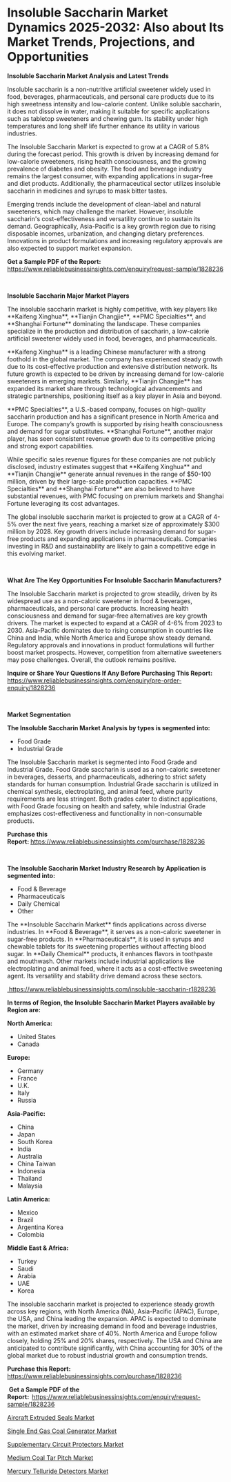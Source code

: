 <p><h1>Insoluble Saccharin Market Dynamics 2025-2032: Also about Its Market Trends, Projections, and Opportunities</h1></p><p><strong>Insoluble Saccharin Market Analysis and Latest Trends</strong></p>
<p><p>Insoluble saccharin is a non-nutritive artificial sweetener widely used in food, beverages, pharmaceuticals, and personal care products due to its high sweetness intensity and low-calorie content. Unlike soluble saccharin, it does not dissolve in water, making it suitable for specific applications such as tabletop sweeteners and chewing gum. Its stability under high temperatures and long shelf life further enhance its utility in various industries.</p><p>The Insoluble Saccharin Market is expected to grow at a CAGR of 5.8% during the forecast period. This growth is driven by increasing demand for low-calorie sweeteners, rising health consciousness, and the growing prevalence of diabetes and obesity. The food and beverage industry remains the largest consumer, with expanding applications in sugar-free and diet products. Additionally, the pharmaceutical sector utilizes insoluble saccharin in medicines and syrups to mask bitter tastes.</p><p>Emerging trends include the development of clean-label and natural sweeteners, which may challenge the market. However, insoluble saccharin's cost-effectiveness and versatility continue to sustain its demand. Geographically, Asia-Pacific is a key growth region due to rising disposable incomes, urbanization, and changing dietary preferences. Innovations in product formulations and increasing regulatory approvals are also expected to support market expansion.</p></p>
<p><strong>Get a Sample PDF of the Report:&nbsp;</strong> <a href="https://www.reliablebusinessinsights.com/enquiry/request-sample/1828236?utm_campaign=1113&utm_medium=2&utm_source=Github&utm_content=ia&utm_term=28012025&utm_id=insoluble-saccharin">https://www.reliablebusinessinsights.com/enquiry/request-sample/1828236</a></p>
<p>&nbsp;</p>
<p><strong>Insoluble Saccharin Major Market Players</strong></p>
<p><p>The insoluble saccharin market is highly competitive, with key players like **Kaifeng Xinghua**, **Tianjin Changjie**, **PMC Specialties**, and **Shanghai Fortune** dominating the landscape. These companies specialize in the production and distribution of saccharin, a low-calorie artificial sweetener widely used in food, beverages, and pharmaceuticals.</p><p>**Kaifeng Xinghua** is a leading Chinese manufacturer with a strong foothold in the global market. The company has experienced steady growth due to its cost-effective production and extensive distribution network. Its future growth is expected to be driven by increasing demand for low-calorie sweeteners in emerging markets. Similarly, **Tianjin Changjie** has expanded its market share through technological advancements and strategic partnerships, positioning itself as a key player in Asia and beyond.</p><p>**PMC Specialties**, a U.S.-based company, focuses on high-quality saccharin production and has a significant presence in North America and Europe. The company’s growth is supported by rising health consciousness and demand for sugar substitutes. **Shanghai Fortune**, another major player, has seen consistent revenue growth due to its competitive pricing and strong export capabilities.</p><p>While specific sales revenue figures for these companies are not publicly disclosed, industry estimates suggest that **Kaifeng Xinghua** and **Tianjin Changjie** generate annual revenues in the range of $50-100 million, driven by their large-scale production capacities. **PMC Specialties** and **Shanghai Fortune** are also believed to have substantial revenues, with PMC focusing on premium markets and Shanghai Fortune leveraging its cost advantages.</p><p>The global insoluble saccharin market is projected to grow at a CAGR of 4-5% over the next five years, reaching a market size of approximately $300 million by 2028. Key growth drivers include increasing demand for sugar-free products and expanding applications in pharmaceuticals. Companies investing in R&D and sustainability are likely to gain a competitive edge in this evolving market.</p></p>
<p>&nbsp;</p>
<p><strong>What Are The Key Opportunities For Insoluble Saccharin Manufacturers?</strong></p>
<p><p>The Insoluble Saccharin market is projected to grow steadily, driven by its widespread use as a non-caloric sweetener in food & beverages, pharmaceuticals, and personal care products. Increasing health consciousness and demand for sugar-free alternatives are key growth drivers. The market is expected to expand at a CAGR of 4-6% from 2023 to 2030. Asia-Pacific dominates due to rising consumption in countries like China and India, while North America and Europe show steady demand. Regulatory approvals and innovations in product formulations will further boost market prospects. However, competition from alternative sweeteners may pose challenges. Overall, the outlook remains positive.</p></p>
<p><strong>Inquire or Share Your Questions If Any Before Purchasing This Report:</strong> <a href="https://www.reliablebusinessinsights.com/enquiry/pre-order-enquiry/1828236?utm_campaign=1113&utm_medium=2&utm_source=Github&utm_content=ia&utm_term=28012025&utm_id=insoluble-saccharin">https://www.reliablebusinessinsights.com/enquiry/pre-order-enquiry/1828236</a></p>
<p>&nbsp;</p>
<p><strong>Market Segmentation</strong></p>
<p><strong>The Insoluble Saccharin Market Analysis by types is segmented into:</strong></p>
<p><ul><li>Food Grade</li><li>Industrial Grade</li></ul></p>
<p><p>The Insoluble Saccharin market is segmented into Food Grade and Industrial Grade. Food Grade saccharin is used as a non-caloric sweetener in beverages, desserts, and pharmaceuticals, adhering to strict safety standards for human consumption. Industrial Grade saccharin is utilized in chemical synthesis, electroplating, and animal feed, where purity requirements are less stringent. Both grades cater to distinct applications, with Food Grade focusing on health and safety, while Industrial Grade emphasizes cost-effectiveness and functionality in non-consumable products.</p></p>
<p><strong>Purchase this Report:&nbsp;</strong><a href="https://www.reliablebusinessinsights.com/purchase/1828236?utm_campaign=1113&utm_medium=2&utm_source=Github&utm_content=ia&utm_term=28012025&utm_id=insoluble-saccharin">https://www.reliablebusinessinsights.com/purchase/1828236</a></p>
<p>&nbsp;</p>
<p><strong>The Insoluble Saccharin Market Industry Research by Application is segmented into:</strong></p>
<p><ul><li>Food & Beverage</li><li>Pharmaceuticals</li><li>Daily Chemical</li><li>Other</li></ul></p>
<p><p>The **Insoluble Saccharin Market** finds applications across diverse industries. In **Food & Beverage**, it serves as a non-caloric sweetener in sugar-free products. In **Pharmaceuticals**, it is used in syrups and chewable tablets for its sweetening properties without affecting blood sugar. In **Daily Chemical** products, it enhances flavors in toothpaste and mouthwash. Other markets include industrial applications like electroplating and animal feed, where it acts as a cost-effective sweetening agent. Its versatility and stability drive demand across these sectors.</p></p>
<p><a href="https://www.reliablebusinessinsights.com/insoluble-saccharin-r1828236?utm_campaign=1113&utm_medium=2&utm_source=Github&utm_content=ia&utm_term=28012025&utm_id=insoluble-saccharin">&nbsp;https://www.reliablebusinessinsights.com/insoluble-saccharin-r1828236</a></p>
<p><strong>In terms of Region, the Insoluble Saccharin Market Players available by Region are:</strong></p>
<p>
    <p> <strong> North America: </strong>
        <ul>
            <li>United States</li>
            <li>Canada</li>
        </ul>
        </p> 
    <p> <strong> Europe: </strong>
        <ul>
            <li>Germany</li>
            <li>France</li>
            <li>U.K.</li>
            <li>Italy</li>
            <li>Russia</li>
        </ul>
        </p> 
    <p> <strong> Asia-Pacific: </strong>
        <ul>
            <li>China</li>
            <li>Japan</li>
            <li>South Korea</li>
            <li>India</li>
            <li>Australia</li>
            <li>China Taiwan</li>
            <li>Indonesia</li>
            <li>Thailand</li>
            <li>Malaysia</li>
        </ul>
        </p> 
    <p> <strong> Latin America: </strong>
        <ul>
            <li>Mexico</li>
            <li>Brazil</li>
            <li>Argentina Korea</li>
            <li>Colombia</li>
        </ul>
        </p> 
    <p> <strong> Middle East & Africa: </strong>
        <ul>
            <li>Turkey</li>
            <li>Saudi</li>
            <li>Arabia</li>
            <li>UAE</li>
            <li>Korea</li>
        </ul>
    </p>
    </p>
<p><p>The insoluble saccharin market is projected to experience steady growth across key regions, with North America (NA), Asia-Pacific (APAC), Europe, the USA, and China leading the expansion. APAC is expected to dominate the market, driven by increasing demand in food and beverage industries, with an estimated market share of 40%. North America and Europe follow closely, holding 25% and 20% shares, respectively. The USA and China are anticipated to contribute significantly, with China accounting for 30% of the global market due to robust industrial growth and consumption trends.</p></p>
<p><strong>Purchase this Report: </strong><a href="https://www.reliablebusinessinsights.com/purchase/1828236?utm_campaign=1113&utm_medium=2&utm_source=Github&utm_content=ia&utm_term=28012025&utm_id=insoluble-saccharin">https://www.reliablebusinessinsights.com/purchase/1828236</a></p>
<p>&nbsp;<strong>Get a Sample PDF of the Report:&nbsp;&nbsp;</strong><a href="https://www.reliablebusinessinsights.com/enquiry/request-sample/1828236?utm_campaign=1113&utm_medium=2&utm_source=Github&utm_content=ia&utm_term=28012025&utm_id=insoluble-saccharin">https://www.reliablebusinessinsights.com/enquiry/request-sample/1828236</a></p>
<p><strong></strong></p>
<p><p><a href="https://www.linkedin.com/pulse/latest-aircraft-extruded-seals-market-research-size-share-tqicf?utm_campaign=1113&utm_medium=2&utm_source=Github&utm_content=ia&utm_term=28012025&utm_id=insoluble-saccharin">Aircraft Extruded Seals Market</a></p><p><a href="https://www.linkedin.com/pulse/forecasted-growth-key-players-single-end-gas-coal-generator-0qdnf?utm_campaign=1113&utm_medium=2&utm_source=Github&utm_content=ia&utm_term=28012025&utm_id=insoluble-saccharin">Single End Gas Coal Generator Market</a></p><p><a href="https://www.linkedin.com/pulse/supplementary-circuit-protectors-market-outlook-from-2025-qm7xf?utm_campaign=1113&utm_medium=2&utm_source=Github&utm_content=ia&utm_term=28012025&utm_id=insoluble-saccharin">Supplementary Circuit Protectors Market</a></p><p><a href="https://www.linkedin.com/pulse/aligning-strategies-medium-coal-tar-pitch-market-insights-vkv1f?utm_campaign=1113&utm_medium=2&utm_source=Github&utm_content=ia&utm_term=28012025&utm_id=insoluble-saccharin">Medium Coal Tar Pitch Market</a></p><p><a href="https://www.linkedin.com/pulse/market-examination-report-mercury-telluride-detectors-rne8f?utm_campaign=1113&utm_medium=2&utm_source=Github&utm_content=ia&utm_term=28012025&utm_id=insoluble-saccharin">Mercury Telluride Detectors Market</a></p></p>